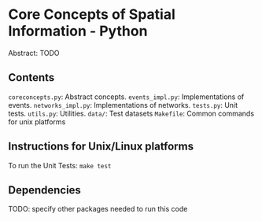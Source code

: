Core Concepts of Spatial Information - Python
=============================================

Abstract: TODO

Contents
----------------------

`coreconcepts.py`: Abstract concepts.
`events_impl.py`: Implementations of events.
`networks_impl.py`: Implementations of networks.
`tests.py`: Unit tests.
`utils.py`: Utilities.
`data/`: Test datasets 
`Makefile`: Common commands for unix platforms

Instructions for Unix/Linux platforms
----------------------
 
To run the Unit Tests: `make test`

Dependencies
----------------------
TODO: specify other packages needed to run this code